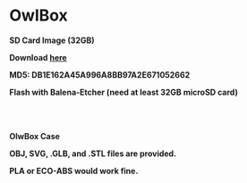 # OwlBox

<p><b>SD Card Image (32GB)</p>
<p>Download <a href="http://www.raddmusic.com/owlbox_image_9_19_2020.gz">here</a></p>
<p>MD5: DB1E162A45A996A8BB97A2E671052662</p>
<p>Flash with Balena-Etcher (need at least 32GB microSD card)</p>
<br></br>

<p><b>OlwBox Case</b></p>
<p>OBJ, SVG, .GLB, and .STL files are provided.</p>
<p>PLA or ECO-ABS would work fine.</p>

